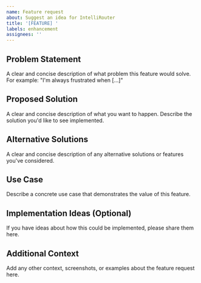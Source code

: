 ```yaml
---
name: Feature request
about: Suggest an idea for IntelliRouter
title: '[FEATURE] '
labels: enhancement
assignees: ''
---
```


## Problem Statement
A clear and concise description of what problem this feature would solve. For example: "I'm always frustrated when [...]"

## Proposed Solution
A clear and concise description of what you want to happen. Describe the solution you'd like to see implemented.

## Alternative Solutions
A clear and concise description of any alternative solutions or features you've considered.

## Use Case
Describe a concrete use case that demonstrates the value of this feature.

## Implementation Ideas (Optional)
If you have ideas about how this could be implemented, please share them here.

## Additional Context
Add any other context, screenshots, or examples about the feature request here.